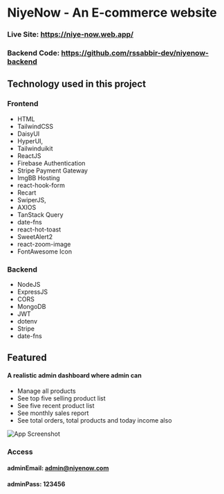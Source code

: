 # NiyeNow - An E-commerce website
### Live Site: https://niye-now.web.app/
### Backend Code: https://github.com/rssabbir-dev/niyenow-backend

## Technology used in this project
### Frontend
- HTML
- TailwindCSS
- DaisyUI
- HyperUI,
- Tailwinduikit
- ReactJS
- Firebase Authentication
- Stripe Payment Gateway
- ImgBB Hosting
- react-hook-form
- Recart
- SwiperJS,
- AXIOS
- TanStack Query
- date-fns
- react-hot-toast
- SweetAlert2
- react-zoom-image
- FontAwesome Icon

### Backend
- NodeJS
- ExpressJS
- CORS
- MongoDB
- JWT
- dotenv
- Stripe
- date-fns

## Featured
#### A realistic admin dashboard where admin can
- Manage all products
- See top five selling product list
- See five recent product list
- See monthly sales report
- See total orders, total products and today income also

![App Screenshot](https://ibb.co/Hp7LwDB)

### Access
#### adminEmail: admin@niyenow.com
#### adminPass: 123456
